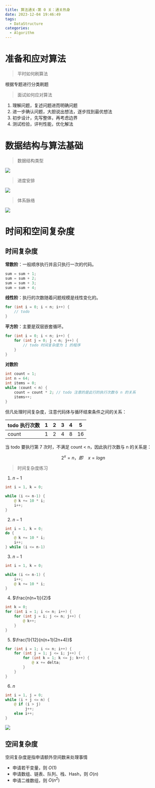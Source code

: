 ```yaml
---
title: 算法通关-第 0 关：通关热身
date: 2023-12-04 19:46:49
tags: 
  - DataStructure
categories: 
  - Algorithm
---
```


# 准备和应对算法

> 平时如何刷算法

根据专题进行分类刷题

> 面试如何应对算法

1. 理解问题，复述问题进而明确问题
2. 进一步确认问题，大胆说出想法，逐步找到最优想法
3. 初步设计，先写整体，再考虑边界
4. 测试检验，评判性能，优化解法

# 数据结构与算法基础

> 数据结构类型 

![](https://cyan-images.oss-cn-shanghai.aliyuncs.com/images/algorithm-20230213-118.png)

> 进度安排

![](https://cyan-images.oss-cn-shanghai.aliyuncs.com/images/algorithm-20230213-119.png)

> 体系脉络

![](https://cyan-images.oss-cn-shanghai.aliyuncs.com/images/algorithm-20230213-120.png)


# 时间和空间复杂度

## 时间复杂度

**常数阶**：一般顺序执行并且只执行一次的代码。

```java
sum = sum + 1;
sum = sum + 2;
sum = sum + 3;
sum = sum + 4;
```

**线性阶**：执行的次数随着问题规模是线性变化的。

```java
for (int i = 0; i < n; i++) {
    // todo
}
```
**平方阶**：主要是双层嵌套循环。

```java
for (int i = 0; i < n; i++) {
    for (int j = 0; j < n; j++) {
        // todo 时间复杂度为 1 的程序
    }
}
```
**对数阶** 

```java
int count = 1;
int n = 64;
int items = 0;
while (count < n) {
    count = count * 2; // todo 注意的是此行的执行次数与 n 的关系
    items++;
}
```
但凡处理时间复杂度，注意代码体与循环结束条件之间的关系：

| todo 执行次数 | 1    | 2    | 3    | 4    | 5    |
| ------------- | ---- | ---- | ---- | ---- | ---- |
| count         | 1    | 2    | 4    | 8    | 16   |

当 todo 要执行第 7 次时，不满足 count < n，因此执行次数与 n 的关系是：

$$
2^x=n，即\quad x= logn
$$

> 时间复杂度练习

1. $n-1$
```java
int i = 1, k = 0;

while (i <= n-1) {
    @ k += 10 * i;
    i++;
}
```

2. $n-1$
```java
int i = 1, k = 0;
do {
    @ k += 10 * i;
    i++;
} while (i <= n-1)
```

3. $n-1$
```java
int i = 1, k = 0;

while (i <= n-1) {
    i++;
    @ k += 10 * i;
}
```

4. $\frac{n(n+1)}{2}$
```java
int k = 0;
for (int i = 1; i <= n; i++) {
    for (int j = i; j <= n; j++) {
        @ k++;
    }
}
```

5. $\frac{1}{12}{n(n+1)(2n+4)}$
```java
for (int i = 1; i <= n; i++) {
    for (int j = 1; j <= i; j++) {
        for (int k = 1; k <= j; k++) {
            @ x += delta;
        }
    }
}
```

6. $n$
```java
int i = 1, j = 0;
while (i + j <= n) {
    @ if (i > j) 
         j++;
    else i++;
}
```
![](https://cyan-images.oss-cn-shanghai.aliyuncs.com/images/algorithm-20230213-121.png)


## 空间复杂度

空间复杂度是指申请额外空间数来处理事情

* 申请若干变量，则 $O(1)$
* 申请数组、链表、队列、栈、Hash，则 $O(n)$
* 申请二维数组，则 $O(n^2)$